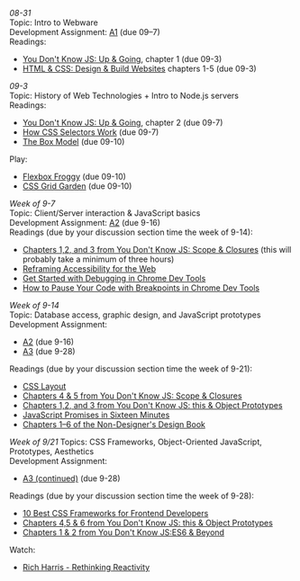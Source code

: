 *08-31*  
Topic: Intro to Webware  
Development Assignment: [A1](https://github.com/cs4241-20a/a1-gettingstarted/blob/master/README.md) (due 09–7)  
Readings:  
- [You Don't Know JS: Up & Going](https://github.com/getify/You-Dont-Know-JS/tree/1st-ed/up%20%26%20going), chapter 1 (due 09-3)
- [HTML & CSS: Design & Build Websites](https://wpi.primo.exlibrisgroup.com/discovery/fulldisplay?docid=alma9936730811904746&context=L&vid=01WPI_INST:Default&lang=en&search_scope=MyInst_and_CI&adaptor=Local%20Search%20Engine&tab=Everything&query=any,contains,Jon%20Duckett&offset=0) chapters 1-5 (due 09-3)  

*09-3*  
Topic: History of Web Technologies + Intro to Node.js servers  
Readings:  
- [You Don't Know JS: Up & Going](https://github.com/getify/You-Dont-Know-JS/tree/1st-ed/up%20%26%20going), chapter 2 (due 09-7)  
- [How CSS Selectors Work](https://css-tricks.com/how-css-selectors-work/) (due 09-7)
- [The Box Model](https://developer.mozilla.org/en-US/docs/Learn/CSS/Building_blocks/The_box_model) (due 09-10) 

Play:  
- [Flexbox Froggy](https://flexboxfroggy.com/) (due 09-10)  
- [CSS Grid Garden](https://cssgridgarden.com/) (due 09-10)  

*Week of 9-7*  
Topic: Client/Server interaction & JavaScript basics  
Development Assignment: [A2](https://github.com/cs4241-20a/a2-shortstack) (due 9-16)  
Readings (due by your discussion section time the week of 9-14):  
- [Chapters 1,2, and 3 from You Don't Know JS: Scope & Closures](https://github.com/getify/You-Dont-Know-JS/tree/1st-ed/scope%20%26%20closures) (this will probably take a minimum of three hours)
- [Reframing Accessibility for the Web](https://alistapart.com/article/reframing-accessibility-for-the-web/)
- [Get Started with Debugging in Chrome Dev Tools](https://developers.google.com/web/tools/chrome-devtools/javascript/)
- [How to Pause Your Code with Breakpoints in Chrome Dev Tools](https://developers.google.com/web/tools/chrome-devtools/javascript/breakpoints)

*Week of 9-14*  
Topic: Database access, graphic design, and JavaScript prototypes  
Development Assignment: 
- [A2](https://github.com/cs4241-20a/a2-shortstack) (due 9-16)
- [A3](https://github.com/cs4241-20a/a3-persistence) (due 9-28)

Readings (due by your discussion section time the week of 9-21):  
- [CSS Layout](https://www.smashingmagazine.com/2018/05/guide-css-layout/)
- [Chapters 4 & 5 from You Don't Know JS: Scope & Closures](https://github.com/getify/You-Dont-Know-JS/tree/1st-ed/scope%20%26%20closures)
- [Chapters 1,2, and 3 from You Don't Know JS: this & Object Prototypes](https://github.com/getify/You-Dont-Know-JS/tree/1st-ed/this%20%26%20object%20prototypes)
- [JavaScript Promises in Sixteen Minutes](https://medium.com/quick-code/javascript-promises-in-twenty-minutes-3aac5b65b887)
- [Chapters 1–6 of the Non-Designer's Design Book](https://wpi.primo.exlibrisgroup.com/discovery/fulldisplay?docid=alma9936734734504746&context=L&vid=01WPI_INST:Default&lang=en&search_scope=MyInst_and_CI&adaptor=Local%20Search%20Engine&tab=Everything&query=any,contains,non-designer%27s%20design%20book&sortby=rank&mode=basic)

*Week of 9/21*
Topics: CSS Frameworks, Object-Oriented JavaScript, Prototypes, Aesthetics  
Development Assignment: 
- [A3 (continued)](https://github.com/cs4241-20a/a3-persistence) (due 9-28)

Readings (due by your discussion section time the week of 9-28):  
- [10 Best CSS Frameworks for Frontend Developers](https://geekflare.com/best-css-frameworks/)
- [Chapters 4,5 & 6 from You Don't Know JS: this & Object Prototypes](https://github.com/getify/You-Dont-Know-JS/tree/1st-ed/this%20%26%20object%20prototypes)
- [Chapters 1 & 2 from You Don't Know JS:ES6 & Beyond](https://github.com/getify/You-Dont-Know-JS/tree/1st-ed/es6%20%26%20beyond)

Watch:  
- [Rich Harris - Rethinking Reactivity](https://www.youtube.com/watch?v=AdNJ3fydeao)
